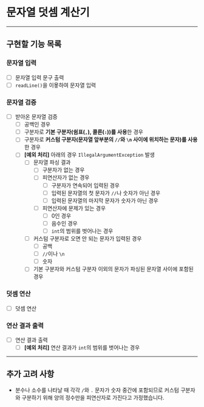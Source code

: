# 문자열 덧셈 계산기

---

## 구현할 기능 목록

### 문자열 입력

- [ ] 문자열 입력 문구 출력
- [ ] `readLine()`을 이욯하여 문자열 입력

### 문자열 검증

- [ ] 받아온 문자열 검증
    - [ ] 공백인 경우
    - [ ] 구분자로 **기본 구분자(쉼표(`,`), 콜론(`:`))를 사용**한 경우
    - [ ] 구분자로 **커스텀 구분자(문자열 앞부분의 `//`와 `\n` 사이에 위치하는 문자)를 사용**한 경우
    - [ ] **[예외 처리]** 아래의 경우 `IllegalArgumentException` 발생
        - [ ] 문자열 파싱 결과
            - [ ] 구분자가 없는 경우
            - [ ] 피연산자가 없는 경우
                - [ ] 구분자가 연속되어 입력된 경우
                - [ ] 입력된 문자열의 첫 문자가 `//`나 숫자가 아닌 경우
                - [ ] 입력된 문자열의 마지막 문자가 숫자가 아닌 경우
            - [ ] 피연산자에 문제가 있는 경우
                - [ ] 0인 경우
                - [ ] 음수인 경우
                - [ ] `int`의 범위를 벗어나는 경우
        - [ ] 커스텀 구분자로 오면 안 되는 문자가 입력된 경우
            - [ ] 공백
            - [ ] `//`이나 `\n`
            - [ ] 숫자
        - [ ] 기본 구분자와 커스텀 구분자 이외의 문자가 파싱된 문자열 사이에 포함된 경우

### 덧셈 연산

- [ ] 덧셈 연산

### 연산 결과 출력

- [ ] 연산 결과 출력
    - [ ] **[예외 처리]** 연산 결과가 `int`의 범위를 벗어나는 경우

---

## 추가 고려 사항

- 분수나 소수를 나타날 때 각각 `/`와 `.` 문자가 숫자 중간에 포함되므로 커스텀 구분자와 구분하기 위해 양의 정수만을 피연산자로 가진다고 가정했습니다.